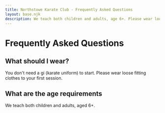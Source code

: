 ```yaml
---
title: Northstowe Karate Club - Frequently Asked Questions
layout: base.njk
description: We teach both children and adults, age 6+. Please wear loose clothing suitable for sports to your first lesson that doesn't restrict your movement.
---
```

# Frequently Asked Questions

## What should I wear?
You don't need a gi (karate uniform) to start. Please wear loose fitting clothes to your first session.

## What are the age requirements
We teach both children and adults, aged 6+.


